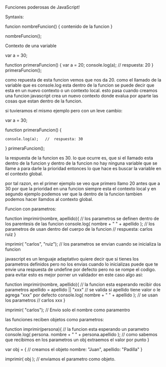 Funciones poderosas de JavaScript!

Syntaxis: 

funcion nombreFuncion() {
    contenido de la funcion
}

nombreFuncion(); 

Contexto de una variable 

var a = 30; 

function primeraFuncion() {
    var a = 20;
    console.log(a);   //  respuesta: 20
}
primeraFuncion();

como repuesta de esta funcion vemos que nos da 20. como el llamado de la variable que es console.log esta dentro de la funcion se puede decir que esta en un nuevo contexto o un contexto local. esto pasa cuando creamos una funcion javascript crea un nuevo contexto donde evalua por aparte las cosas que estan dentro de la funcion. 

si tuvieramos el mismo ejemplo pero con un leve cambio: 

var a = 30; 

function primeraFuncion() {

    console.log(a);   //  respuesta: 30
}
primeraFuncion();

la respuesta de la funcion es 30. lo que ocurre es, que si el llamado esta dentro de la funcion y dentro de la funcion no hay ninguna variable que se llame a para darle la prioridad entonces lo que hace es buscar la variable en el contexto global. 

por tal razon, en el primer ejemplo se veo que primero llamo 20 antes que a 30 por que la prioridad en una funcion siempre esta el contexto local y en segundo ejemplo podemos ver que la dentro de la funcion tambien podemos hacer llamdos al contexto global. 


Funcion con parametros: 

function imprimir(nombre, apellido){        // los parametros se definen dentro de los parentesis de las funcion
    console.log( nombre + " " + apellido ); // los parametros de usan dentro del cuerpo de la funcion
                                            // respuesta: carlos ruiz
}

imprimir( "carlos", "ruiz");                // los parametros se envian cuando se inicializa la funcion

javascript es un lenguaje adaptativo quiere decir que si tienes los parametros definidos pero no los envias cuando lo inicializas puede que te envie una respuesta de undefine por defecto pero no se rompe el codigo. para evitar esto es mejor porner un validador en este caso algo asi: 

function imprimir(nombre, apellido){        // la funcion esta esperando recibir dos parametros
    apellido = apellido || "xxx"            // se valida si apellido tiene valor o le agrega "xxx" por defecto
    console.log( nombre + " " + apellido ); // se usan los parametros 
                                            // carlos xxx
}

imprimir( "carlos");                // Envio solo el nombre como paramentro 

las funciones reciben objetos como parametros:


function imprimir(persona){        // la funcion esta esperando un parametro
    console.log( persona. nombre + " " + persona.apellido ); // como sabemos que recibimos en los parametros un obj extraemos el valor por punto
}

var obj = {             // creamos el objeto
    nombre: "Juan", 
    apellido: "Padilla"
}

imprimir( obj );                // enviamos el parametro como objeto. 